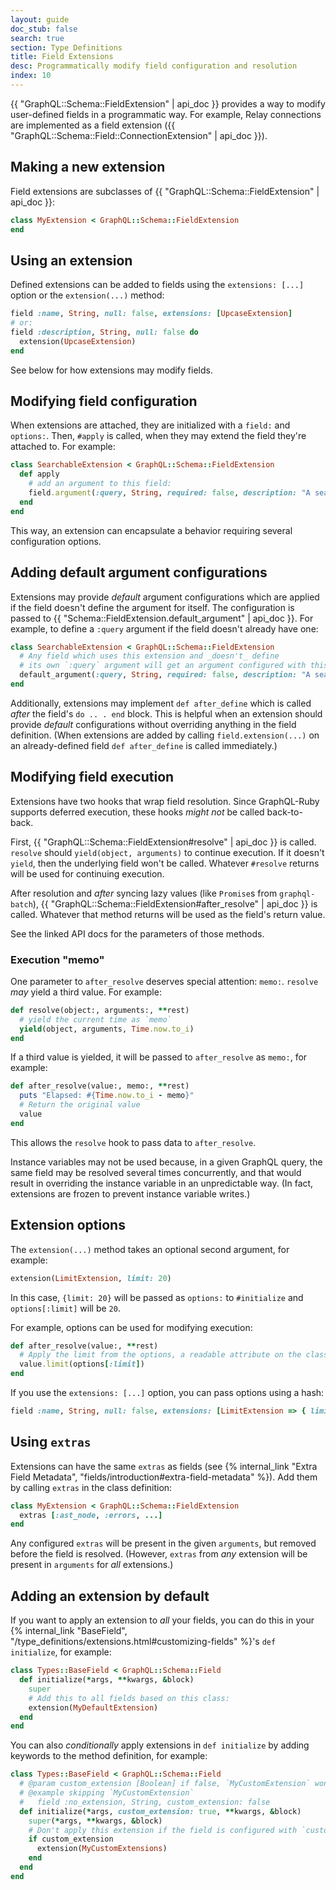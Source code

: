 ```yaml
---
layout: guide
doc_stub: false
search: true
section: Type Definitions
title: Field Extensions
desc: Programmatically modify field configuration and resolution
index: 10
---
```


{{ "GraphQL::Schema::FieldExtension" | api_doc }} provides a way to modify user-defined fields in a programmatic way. For example, Relay connections are implemented as a field extension ({{ "GraphQL::Schema::Field::ConnectionExtension" | api_doc }}).

## Making a new extension

Field extensions are subclasses of {{ "GraphQL::Schema::FieldExtension" | api_doc }}:

```ruby
class MyExtension < GraphQL::Schema::FieldExtension
end
```

## Using an extension

Defined extensions can be added to fields using the `extensions: [...]` option or the `extension(...)` method:

```ruby
field :name, String, null: false, extensions: [UpcaseExtension]
# or:
field :description, String, null: false do
  extension(UpcaseExtension)
end
```

See below for how extensions may modify fields.

## Modifying field configuration

When extensions are attached, they are initialized with a `field:` and `options:`. Then, `#apply` is called, when they may extend the field they're attached to. For example:

```ruby
class SearchableExtension < GraphQL::Schema::FieldExtension
  def apply
    # add an argument to this field:
    field.argument(:query, String, required: false, description: "A search query")
  end
end
```

This way, an extension can encapsulate a behavior requiring several configuration options.

## Adding default argument configurations

Extensions may provide _default_ argument configurations which are applied if the field doesn't define the argument for itself. The configuration is passed to {{ "Schema::FieldExtension.default_argument" | api_doc }}. For example, to define a `:query` argument if the field doesn't already have one:

```ruby
class SearchableExtension < GraphQL::Schema::FieldExtension
  # Any field which uses this extension and _doesn't_ define
  # its own `:query` argument will get an argument configured with this:
  default_argument(:query, String, required: false, description: "A search query")
end
```

Additionally, extensions may implement `def after_define` which is called _after_ the field's `do .. . end` block. This is helpful when an extension should provide _default_ configurations without overriding anything in the field definition. (When extensions are added by calling `field.extension(...)` on an already-defined field `def after_define` is called immediately.)

## Modifying field execution

Extensions have two hooks that wrap field resolution. Since GraphQL-Ruby supports deferred execution, these hooks _might not_ be called back-to-back.

First, {{ "GraphQL::Schema::FieldExtension#resolve" | api_doc }} is called. `resolve` should `yield(object, arguments)` to continue execution. If it doesn't `yield`, then the underlying field won't be called. Whatever `#resolve` returns will be used for continuing execution.

After resolution and _after_ syncing lazy values (like `Promise`s from `graphql-batch`), {{ "GraphQL::Schema::FieldExtension#after_resolve" | api_doc }} is called. Whatever that method returns will be used as the field's return value.

See the linked API docs for the parameters of those methods.

### Execution "memo"

One parameter to `after_resolve` deserves special attention: `memo:`. `resolve` _may_ yield a third value. For example:

```ruby
def resolve(object:, arguments:, **rest)
  # yield the current time as `memo`
  yield(object, arguments, Time.now.to_i)
end
```

If a third value is yielded, it will be passed to `after_resolve` as `memo:`, for example:

```ruby
def after_resolve(value:, memo:, **rest)
  puts "Elapsed: #{Time.now.to_i - memo}"
  # Return the original value
  value
end
```

This allows the `resolve` hook to pass data to `after_resolve`.

Instance variables may not be used because, in a given GraphQL query, the same field may be resolved several times concurrently, and that would result in overriding the instance variable in an unpredictable way. (In fact, extensions are frozen to prevent instance variable writes.)

## Extension options

The `extension(...)` method takes an optional second argument, for example:

```ruby
extension(LimitExtension, limit: 20)
```

In this case, `{limit: 20}` will be passed as `options:` to `#initialize` and `options[:limit]` will be `20`.

For example, options can be used for modifying execution:

```ruby
def after_resolve(value:, **rest)
  # Apply the limit from the options, a readable attribute on the class
  value.limit(options[:limit])
end
```

If you use the `extensions: [...]` option, you can pass options using a hash:

```ruby
field :name, String, null: false, extensions: [LimitExtension => { limit: 20 }]
```

## Using `extras`

Extensions can have the same `extras` as fields (see {% internal_link "Extra Field Metadata", "fields/introduction#extra-field-metadata" %}). Add them by calling `extras` in the class definition:

```ruby
class MyExtension < GraphQL::Schema::FieldExtension
  extras [:ast_node, :errors, ...]
end
```

Any configured `extras` will be present in the given `arguments`, but removed before the field is resolved. (However, `extras` from _any_ extension will be present in `arguments` for _all_ extensions.)

## Adding an extension by default

If you want to apply an extension to _all_ your fields, you can do this in your {% internal_link "BaseField", "/type_definitions/extensions.html#customizing-fields" %}'s `def initialize`, for example:

```ruby
class Types::BaseField < GraphQL::Schema::Field
  def initialize(*args, **kwargs, &block)
    super
    # Add this to all fields based on this class:
    extension(MyDefaultExtension)
  end
end
```

You can also _conditionally_ apply extensions in `def initialize` by adding keywords to the method definition, for example:

```ruby
class Types::BaseField < GraphQL::Schema::Field
  # @param custom_extension [Boolean] if false, `MyCustomExtension` won't be added
  # @example skipping `MyCustomExtension`
  #   field :no_extension, String, custom_extension: false
  def initialize(*args, custom_extension: true, **kwargs, &block)
    super(*args, **kwargs, &block)
    # Don't apply this extension if the field is configured with `custom_extension: false`:
    if custom_extension
      extension(MyCustomExtensions)
    end
  end
end
```
